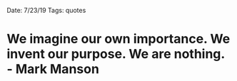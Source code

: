 Date: 7/23/19
Tags: quotes

# We imagine our own importance. We invent our purpose. We are nothing. - Mark Manson